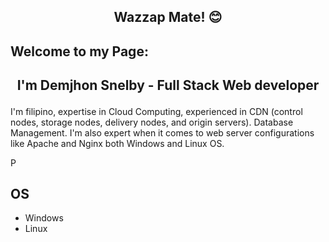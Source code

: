 ##  <p align="center">Wazzap Mate! 😊 </p>

## Welcome to my Page:
##  <p align="center"> I'm Demjhon Snelby - Full Stack Web developer </p>
I'm filipino, expertise in Cloud Computing, experienced in CDN (control nodes, storage nodes, delivery nodes, and origin servers). Database Management. I'm also expert when it comes to web server configurations like Apache and Nginx both Windows and Linux OS.

<a href="https://www.php.net/">
  <img src="https://img.uxwing.com/wp-content/themes/uxwing/download/brands-social-media/tiktok-app-icon.svg" alt="PHP" width="16" height="16">
</a>





## OS
- Windows
- Linux
